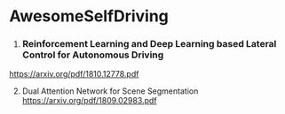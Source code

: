 # AwesomeSelfDriving

1. ### Reinforcement Learning and Deep Learning based Lateral Control for Autonomous Driving
https://arxiv.org/pdf/1810.12778.pdf

2. Dual Attention Network for Scene Segmentation
https://arxiv.org/pdf/1809.02983.pdf
